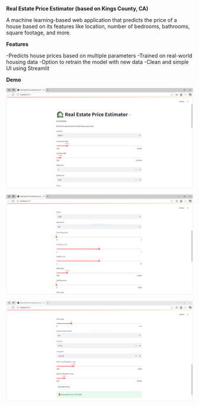 __Real Estate Price Estimator (based on Kings County, CA)__

A machine learning-based web application that predicts the price of a house based on its features like location, number of bedrooms, bathrooms, square footage, and more.

__Features__

-Predicts house prices based on multiple parameters
-Trained on real-world housing data
-Option to retrain the model with new data
-Clean and simple UI using Streamlit

__Demo__

![Screenshot](images/reales.PNG)

![Screenshot](images/reales2.PNG)

![Screenshot](images/reales3.PNG)


